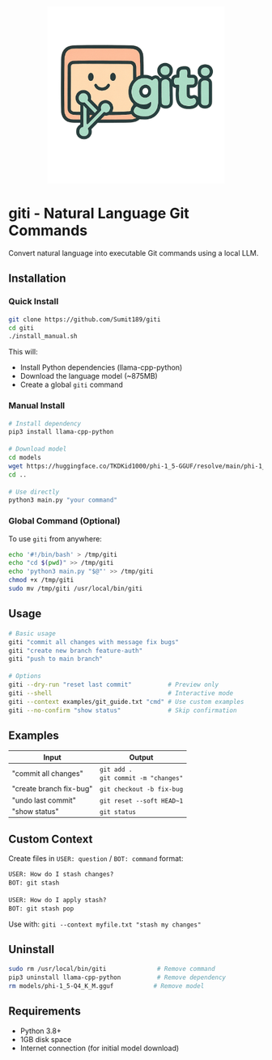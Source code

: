 <p align="center">
  <img src="./assets/giti.png" alt="giti logo" width="350"/>
</p>

# giti - Natural Language Git Commands
Convert natural language into executable Git commands using a local LLM.

## Installation

### Quick Install

```bash
git clone https://github.com/Sumit189/giti
cd giti
./install_manual.sh
```

This will:
- Install Python dependencies (llama-cpp-python)
- Download the language model (~875MB)
- Create a global `giti` command

### Manual Install

```bash
# Install dependency
pip3 install llama-cpp-python

# Download model
cd models
wget https://huggingface.co/TKDKid1000/phi-1_5-GGUF/resolve/main/phi-1_5-Q4_K_M.gguf
cd ..

# Use directly
python3 main.py "your command"
```

### Global Command (Optional)

To use `giti` from anywhere:

```bash
echo '#!/bin/bash' > /tmp/giti
echo "cd $(pwd)" >> /tmp/giti
echo 'python3 main.py "$@"' >> /tmp/giti
chmod +x /tmp/giti
sudo mv /tmp/giti /usr/local/bin/giti
```

## Usage

```bash
# Basic usage
giti "commit all changes with message fix bugs"
giti "create new branch feature-auth"
giti "push to main branch"

# Options
giti --dry-run "reset last commit"          # Preview only
giti --shell                                # Interactive mode
giti --context examples/git_guide.txt "cmd" # Use custom examples
giti --no-confirm "show status"             # Skip confirmation
```

## Examples

| Input | Output |
|-------|--------|
| "commit all changes" | `git add .`<br>`git commit -m "changes"` |
| "create branch fix-bug" | `git checkout -b fix-bug` |
| "undo last commit" | `git reset --soft HEAD~1` |
| "show status" | `git status` |

## Custom Context

Create files in `USER: question` / `BOT: command` format:

```txt
USER: How do I stash changes?
BOT: git stash

USER: How do I apply stash?
BOT: git stash pop
```

Use with: `giti --context myfile.txt "stash my changes"`

## Uninstall

```bash
sudo rm /usr/local/bin/giti              # Remove command
pip3 uninstall llama-cpp-python          # Remove dependency  
rm models/phi-1_5-Q4_K_M.gguf           # Remove model
```

## Requirements

- Python 3.8+
- 1GB disk space
- Internet connection (for initial model download) 

